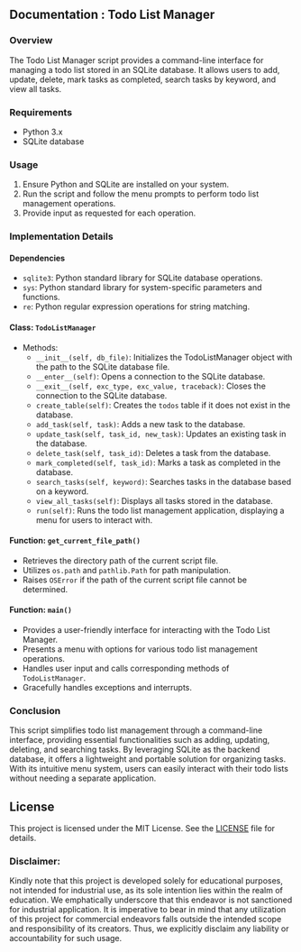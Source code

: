 ## Documentation : Todo List Manager 

### Overview
The Todo List Manager script provides a command-line interface for managing a todo list stored in an SQLite database. It allows users to add, update, delete, mark tasks as completed, search tasks by keyword, and view all tasks.

### Requirements
- Python 3.x
- SQLite database

### Usage
1. Ensure Python and SQLite are installed on your system.
2. Run the script and follow the menu prompts to perform todo list management operations.
3. Provide input as requested for each operation.

### Implementation Details
#### Dependencies
- `sqlite3`: Python standard library for SQLite database operations.
- `sys`: Python standard library for system-specific parameters and functions.
- `re`: Python regular expression operations for string matching.

#### Class: `TodoListManager`
- Methods:
  - `__init__(self, db_file)`: Initializes the TodoListManager object with the path to the SQLite database file.
  - `__enter__(self)`: Opens a connection to the SQLite database.
  - `__exit__(self, exc_type, exc_value, traceback)`: Closes the connection to the SQLite database.
  - `create_table(self)`: Creates the `todos` table if it does not exist in the database.
  - `add_task(self, task)`: Adds a new task to the database.
  - `update_task(self, task_id, new_task)`: Updates an existing task in the database.
  - `delete_task(self, task_id)`: Deletes a task from the database.
  - `mark_completed(self, task_id)`: Marks a task as completed in the database.
  - `search_tasks(self, keyword)`: Searches tasks in the database based on a keyword.
  - `view_all_tasks(self)`: Displays all tasks stored in the database.
  - `run(self)`: Runs the todo list management application, displaying a menu for users to interact with.

#### Function: `get_current_file_path()`
- Retrieves the directory path of the current script file.
- Utilizes `os.path` and `pathlib.Path` for path manipulation.
- Raises `OSError` if the path of the current script file cannot be determined.

#### Function: `main()`
- Provides a user-friendly interface for interacting with the Todo List Manager.
- Presents a menu with options for various todo list management operations.
- Handles user input and calls corresponding methods of `TodoListManager`.
- Gracefully handles exceptions and interrupts.

### Conclusion
This script simplifies todo list management through a command-line interface, providing essential functionalities such as adding, updating, deleting, and searching tasks. By leveraging SQLite as the backend database, it offers a lightweight and portable solution for organizing tasks. With its intuitive menu system, users can easily interact with their todo lists without needing a separate application.

## **License**
This project is licensed under the MIT License. See the [LICENSE](https://github.com/kavineksith/Automating-Daily-IT-Operations-with-Python-Integration/blob/main/LICENSE) file for details.

### **Disclaimer:**
Kindly note that this project is developed solely for educational purposes, not intended for industrial use, as its sole intention lies within the realm of education. We emphatically underscore that this endeavor is not sanctioned for industrial application. It is imperative to bear in mind that any utilization of this project for commercial endeavors falls outside the intended scope and responsibility of its creators. Thus, we explicitly disclaim any liability or accountability for such usage.